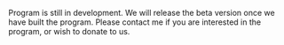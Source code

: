 Program is still in development. We will release the beta version once we have built the program. 
Please contact me if you are interested in the program, or wish to donate to us.
